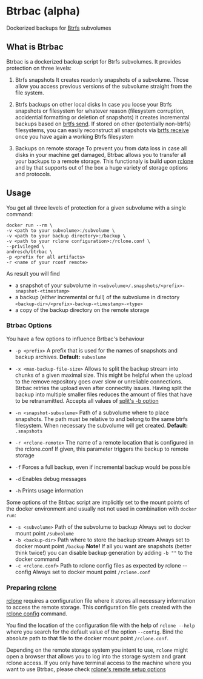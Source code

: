 Btrbac (alpha)
=====

Dockerized backups for [Btrfs](https://btrfs.wiki.kernel.org/index.php/Main_Page) subvolumes

What is Btrbac
-----

Btrbac is a dockerized backup script for Btrfs subvolumes. It provides protection on three levels:

1) Btrfs snapshots
    It creates readonly snapshots of a subvolume. Those
	allow you access previous versions of the subvolume straight from the file system.

2) Btrfs backups on other local disks
	In case you loose your Btrfs snapshots or filesystem for whatever reason (filesystem corruption, accidential formatting or deletion of snapshots) it creates incremental backups based on [brtfs send](https://btrfs.wiki.kernel.org/index.php/Manpage/btrfs-send). If stored on other (potentially non-btrfs) filesystems, you can easily reconstruct all snapshots via [brtfs receive](https://btrfs.wiki.kernel.org/index.php/Manpage/btrfs-receive) once you have again a working Btrfs filesystem

3) Backups on remote storage
	To prevent you from data loss in case all disks in your machine get damaged, Btrbac allows you to transfer all your backups to a remote storage. This functionaly is build upon [rclone](https://rclone.org/) and by that supports out of the box a huge variety of storage options and protocols.

Usage
-----

You get all three levels of protection for a given subvolume with a single command:

	docker run --rm \
	-v <path to your subvolume>:/subvolume \
	-v <path to your backup directory>:/backup \
	-v <path to your rclone configuration>:/rclone.conf \ 
	--privileged \
	andresch/btrbac \
	-p <prefix for all artifacts>
	-r <name of your rconf remote>

As result you will find

- a snapshot of your subvolume in `<subvolume>/.snapshots/<prefix>-snapshot-<timestamp>`
- a backup (either incremental or full) of the subvolume in directory `<backup-dir>/<prefix>-backup-<timestamp>-<type>`
- a copy of the backup directory on the remote storage

### Btrbac Options

You have a few options to influence Brtbac's behaviour

* `-p <prefix>`
    A prefix that is used for the names of snapshots and backup archives.
    **Default:** `subvolume`
* `-x <max-backup-file-size>`
    Allows to split the backup stream into chunks of a given maximal size. This might be helpful when the upload to the remove repository goes over slow or unreliable connections. Btrbac retries the upload even after connectity issues. Having split the backup into multiple smaller files reduces the amount of files that have to be retransmitted. Accepts all values of [split's -b option](http://man7.org/linux/man-pages/man1/split.1.html)

* `-n <snapshot-subvolume>`
    Path of a subvolume where to place snapshots. The path must be relative to <subvolume> and belong
    to the same btrfs filesystem. When necessary the subvolume will get created.
    **Default:** `.snapshots`
* `-r <rclone-remote>`
    The name of a remote location that is configured in the rclone.conf
    If given, this parameter triggers the backup to remote storage
* `-f`
    Forces a full backup, even if incremental backup would be possible
* `-d` 
    Enables debug messages
* `-h`
    Prints usage information

Some options of the Btrbac script are implicitly set to the mount points of the docker environment and usually not not used in combination with `docker run`:

* `-s <subvolume>`
    Path of the subvolume to backup
	Always set to docker mount point `/subvolume` 
* `-b <backup-dir>`
    Path where to store the backup stream
	Always set to docker mount point `/backup`
    **Note!** If all you want are snapshots (better think twice!) you can disable backup generation by adding `-b ""` to the docker command
* `-c <rclone.conf>`
    Path to rclone config files as expected by rclone --config
	Always set to docker mount point `/rclone.conf`

### Preparing [rclone](https://rclone.org/)

[rclone](https://rclone.org/) requires a configuration file where it stores all necessary information to access the remote storage. This configuration file gets created with the [rclone config](https://rclone.org/commands/rclone_config/) command.

You find the location of the configuration file with  the help of `rclone --help` where you search for the default value of the option `--config`. Bind the absolute path to that file to the docker mount point `/rclone.conf`.

Depending on the remote storage system you intent to use, `rclone` might open a browser that allows you to log into the storage system and grant rclone access. If you only have terminal access to the machine where you want to use Btrbac, please check [rclone's remote setup options](https://rclone.org/remote_setup/)


